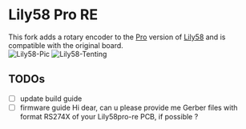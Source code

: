 # Lily58 Pro RE
This fork adds a rotary encoder to the [Pro](https://github.com/kata0510/Lily58/tree/master/Pro) version of [Lily58](https://github.com/kata0510/Lily58) and is compatible with the original board.  
![Lily58-Pic](lily58.jpg)
![Lily58-Tenting](lily58-tent.jpg)


## TODOs

- [ ] update build guide
- [ ] firmware guide
Hi dear, can u please provide me Gerber files with format RS274X of your Lily58pro-re PCB, if possible  ?
